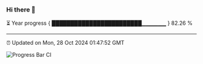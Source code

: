 ### Hi there 👋

⏳ Year progress { ████████████████████████▁▁▁▁▁▁ } 82.26 %

---

⏰ Updated on Mon, 28 Oct 2024 01:47:52 GMT

![Progress Bar CI](https://github.com/ZhaoGui/ZhaoGui/workflows/Progress%20Bar%20CI/badge.svg)
